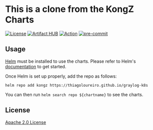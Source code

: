 # This is a clone from the KongZ Charts

[![License](https://img.shields.io/badge/License-Apache%202.0-blue.svg)](https://opensource.org/licenses/Apache-2.0)
[![Artifact HUB](https://img.shields.io/endpoint?url=https://artifacthub.io/badge/repository/kong-z)](https://artifacthub.io/packages/search?repo=kong-z)
[![Action](https://github.com/thiagoloureiro/graylog-k8s/workflows/Release%20Charts/badge.svg?branch=main)](https://github.com/thiagoloureiro/graylog-k8s/actions)
[![pre-commit](https://img.shields.io/badge/pre--commit-enabled-brightgreen?logo=pre-commit&logoColor=white)](https://github.com/pre-commit/pre-commit)
## Usage

[Helm](https://helm.sh) must be installed to use the charts.
Please refer to Helm's [documentation](https://helm.sh/docs/) to get started.

Once Helm is set up properly, add the repo as follows:

```console
helm repo add kongz https://thiagoloureiro.github.io/graylog-k8s
```

You can then run `helm search repo ${chartname}` to see the charts.

## License

[Apache 2.0 License](./LICENSE)
